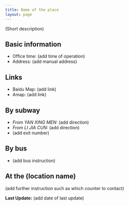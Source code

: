 ```yaml
---
title: Name of the place
layout: page
---
```

(Short description)

## Basic information
* Office time: (add time of operation)
* Address: (add manual address)

## Links
* Baidu Map: (add link)
* Amap: (add link)

## By subway
* *From YAN XING MEN:* (add direction)
* *From LI JIA CUN:* (add direction)
* (add exit number) 

## By bus 
* (add bus instruction)

## At the (location name)
(add further instruction such as which counter to contact)

**Last Update:** (add date of last update)